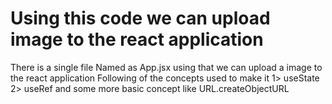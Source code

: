 # Using this code we can upload image to the react application

There is a single file Named as App.jsx using that we can upload a image to the react application 
Following of the concepts used to make it
1> useState
2> useRef
and some more basic concept like URL.createObjectURL